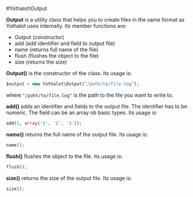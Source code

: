 #Yothalot\Output

**Output** is a utility class that helps you to create files in the same format as Yothalot uses internally.
Its member functions are:
- Output (constructor)
- add    (add identifier and field to output file)
- name   (returns full name of the file)
- flush  (flushes the object to the file)
- size   (returns the size)

**Output()** is the constructor of the class. Its usage is:
```php
$output = new Yothalot\Output("/path/to/file.log");
```
where `"/paht/to/file.log"` is the path to the file you want to write to.

**add()** adds an identifier and fields to the output file. The identifier has to be numeric. The field can be an array ob basic types. Its usage is:
```php
add(1, array('1', '2', '3'));
```

**name()** returns the full name of the output file. Its usage is:
```php
name();
```

**flush()** flushes the object to the file. Its usage is:
```php
flush();
```

**size()** returns the size of the output file. Its usage is:
```php
size();
```

